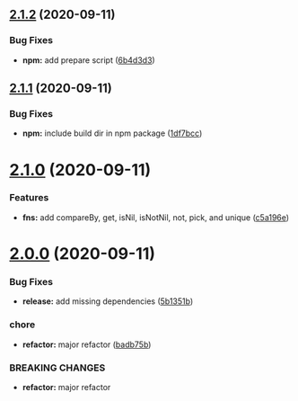 ## [2.1.2](https://github.com/spudly/pushpop/compare/v2.1.1...v2.1.2) (2020-09-11)


### Bug Fixes

* **npm:** add prepare script ([6b4d3d3](https://github.com/spudly/pushpop/commit/6b4d3d30d5ca96c461c97859611efc1c7c2f94a6))

## [2.1.1](https://github.com/spudly/pushpop/compare/v2.1.0...v2.1.1) (2020-09-11)


### Bug Fixes

* **npm:** include build dir in npm package ([1df7bcc](https://github.com/spudly/pushpop/commit/1df7bcc3d9ae57e229a812f9926201e6d0fad4aa))

# [2.1.0](https://github.com/spudly/pushpop/compare/v2.0.0...v2.1.0) (2020-09-11)


### Features

* **fns:** add compareBy, get, isNil, isNotNil, not, pick, and unique ([c5a196e](https://github.com/spudly/pushpop/commit/c5a196e3e25a26395a1762010bd9d3d8b8714e36))

# [2.0.0](https://github.com/spudly/pushpop/compare/v1.0.0...v2.0.0) (2020-09-11)


### Bug Fixes

* **release:** add missing dependencies ([5b1351b](https://github.com/spudly/pushpop/commit/5b1351b7871917f1cd18652e235a97c16597d5f6))


### chore

* **refactor:** major refactor ([badb75b](https://github.com/spudly/pushpop/commit/badb75bfc09ef335a9b525aeb9b45ff560120d5a))


### BREAKING CHANGES

* **refactor:** major refactor
